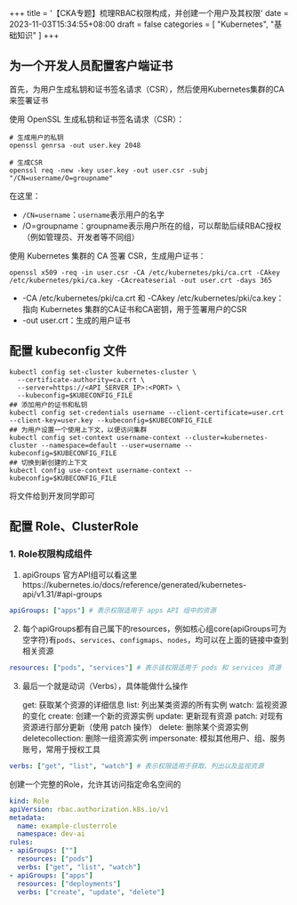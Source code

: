 +++
title = '【CKA专题】梳理RBAC权限构成，并创建一个用户及其权限'
date = 2023-11-03T15:34:55+08:00
draft = false
categories = [
    "Kubernetes",
    "基础知识"
]
+++


## 为一个开发人员配置客户端证书

首先，为用户生成私钥和证书签名请求（CSR），然后使用Kubernetes集群的CA来签署证书

使用 OpenSSL 生成私钥和证书签名请求（CSR）：
```shell
# 生成用户的私钥
openssl genrsa -out user.key 2048

# 生成CSR
openssl req -new -key user.key -out user.csr -subj "/CN=username/O=groupname"
```
在这里：
- `/CN=username`：`username`表示用户的名字
- /O=groupname：groupname表示用户所在的组，可以帮助后续RBAC授权（例如管理员、开发者等不同组）

使用 Kubernetes 集群的 CA 签署 CSR，生成用户证书：
```shell
openssl x509 -req -in user.csr -CA /etc/kubernetes/pki/ca.crt -CAkey /etc/kubernetes/pki/ca.key -CAcreateserial -out user.crt -days 365
```
- -CA /etc/kubernetes/pki/ca.crt 和 -CAkey /etc/kubernetes/pki/ca.key：指向 Kubernetes 集群的CA证书和CA密钥，用于签署用户的CSR
- -out user.crt：生成的用户证书

## 配置 kubeconfig 文件

```shell
kubectl config set-cluster kubernetes-cluster \
  --certificate-authority=ca.crt \
  --server=https://<API_SERVER_IP>:<PORT> \
  --kubeconfig=$KUBECONFIG_FILE
## 添加用户的证书和私钥
kubectl config set-credentials username --client-certificate=user.crt --client-key=user.key --kubeconfig=$KUBECONFIG_FILE
## 为用户设置一个使用上下文，以便访问集群
kubectl config set-context username-context --cluster=kubernetes-cluster --namespace=default --user=username --kubeconfig=$KUBECONFIG_FILE
## 切换到新创建的上下文
kubectl config use-context username-context --kubeconfig=$KUBECONFIG_FILE
```
将文件给到开发同学即可

## 配置 Role、ClusterRole

### 1. Role权限构成组件

1. apiGroups 官方API组可以看这里https://kubernetes.io/docs/reference/generated/kubernetes-api/v1.31/#api-groups
```yaml
apiGroups: ["apps"] # 表示权限适用于 apps API 组中的资源
```
2. 每个apiGroups都有自己属下的resources，例如核心组core(apiGroups可为空字符)有`pods`、`services`、`configmaps`、`nodes`，均可以在上面的链接中查到相关资源
```yaml
resources: ["pods", "services"] # 表示该权限适用于 pods 和 services 资源
```
3. 最后一个就是动词（Verbs），具体能做什么操作

   get: 获取某个资源的详细信息
   list: 列出某类资源的所有实例
   watch: 监视资源的变化
   create: 创建一个新的资源实例
   update: 更新现有资源
   patch: 对现有资源进行部分更新（使用 patch 操作）
   delete: 删除某个资源实例
   deletecollection: 删除一组资源实例
   impersonate: 模拟其他用户、组、服务账号，常用于授权工具
```yaml
verbs: ["get", "list", "watch"] # 表示权限适用于获取、列出以及监视资源
```
创建一个完整的Role，允许其访问指定命名空间的

```yaml
kind: Role
apiVersion: rbac.authorization.k8s.io/v1
metadata:
  name: example-clusterrole
  namespace: dev-ai
rules:
- apiGroups: [""]
  resources: ["pods"]
  verbs: ["get", "list", "watch"]
- apiGroups: ["apps"]
  resources: ["deployments"]
  verbs: ["create", "update", "delete"]
```